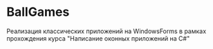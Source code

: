# BallGames
Реализация классических приложений на WindowsForms в рамках прохождения курса "Написание оконных приложений на C#"
